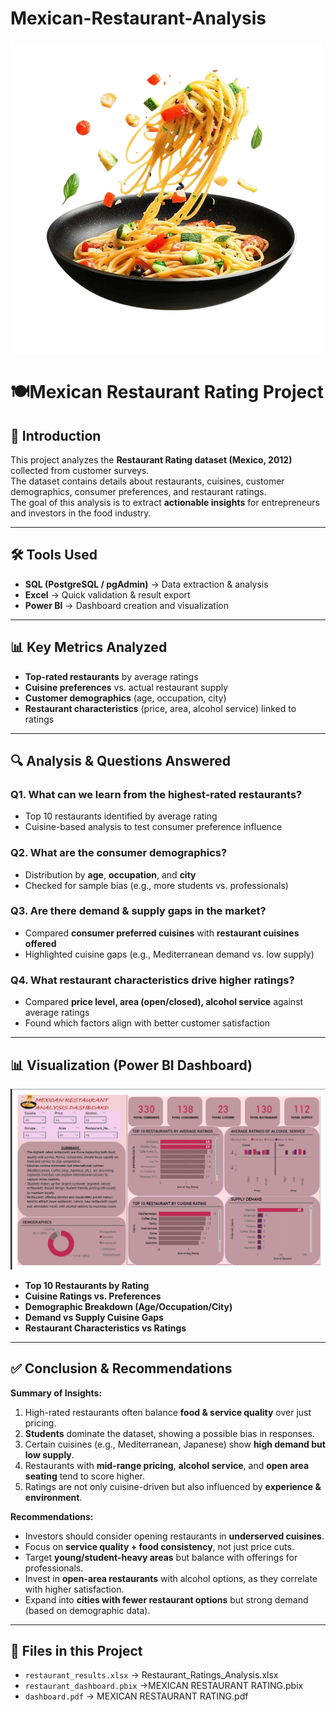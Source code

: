 # Mexican-Restaurant-Analysis

![](IMG_7557.PNG)

# 🍽️Mexican Restaurant Rating Project

## 📌 Introduction  
This project analyzes the **Restaurant Rating dataset (Mexico, 2012)** collected from customer surveys.  
The dataset contains details about restaurants, cuisines, customer demographics, consumer preferences, and restaurant ratings.  
The goal of this analysis is to extract **actionable insights** for entrepreneurs and investors in the food industry.  

---

## 🛠 Tools Used  
- **SQL (PostgreSQL / pgAdmin)** → Data extraction & analysis  
- **Excel** → Quick validation & result export  
- **Power BI** → Dashboard creation and visualization  

---

## 📊 Key Metrics Analyzed  
- **Top-rated restaurants** by average ratings  
- **Cuisine preferences** vs. actual restaurant supply  
- **Customer demographics** (age, occupation, city)  
- **Restaurant characteristics** (price, area, alcohol service) linked to ratings  

---

## 🔍 Analysis & Questions Answered  

### **Q1. What can we learn from the highest-rated restaurants?**  
- Top 10 restaurants identified by average rating  
- Cuisine-based analysis to test consumer preference influence  

### **Q2. What are the consumer demographics?**  
- Distribution by **age**, **occupation**, and **city**  
- Checked for sample bias (e.g., more students vs. professionals)  

### **Q3. Are there demand & supply gaps in the market?**  
- Compared **consumer preferred cuisines** with **restaurant cuisines offered**  
- Highlighted cuisine gaps (e.g., Mediterranean demand vs. low supply)  

### **Q4. What restaurant characteristics drive higher ratings?**  
- Compared **price level, area (open/closed), alcohol service** against average ratings  
- Found which factors align with better customer satisfaction  

---

## 📊 Visualization (Power BI Dashboard)  
![Dashboard Screenshot](mexican.png)  

- **Top 10 Restaurants by Rating**  
- **Cuisine Ratings vs. Preferences**  
- **Demographic Breakdown (Age/Occupation/City)**  
- **Demand vs Supply Cuisine Gaps**  
- **Restaurant Characteristics vs Ratings**  

---

## ✅ Conclusion & Recommendations  

**Summary of Insights:**  
1. High-rated restaurants often balance **food & service quality** over just pricing.  
2. **Students** dominate the dataset, showing a possible bias in responses.  
3. Certain cuisines (e.g., Mediterranean, Japanese) show **high demand but low supply**.  
4. Restaurants with **mid-range pricing**, **alcohol service**, and **open area seating** tend to score higher.  
5. Ratings are not only cuisine-driven but also influenced by **experience & environment**.  

**Recommendations:**  
- Investors should consider opening restaurants in **underserved cuisines**.  
- Focus on **service quality + food consistency**, not just price cuts.  
- Target **young/student-heavy areas** but balance with offerings for professionals.  
- Invest in **open-area restaurants** with alcohol options, as they correlate with higher satisfaction.  
- Expand into **cities with fewer restaurant options** but strong demand (based on demographic data).  

---

## 📂 Files in this Project   
- `restaurant_results.xlsx` → Restaurant_Ratings_Analysis.xlsx
- `restaurant_dashboard.pbix` →MEXICAN RESTAURANT RATING.pbix  
- `dashboard.pdf` → MEXICAN RESTAURANT RATING.pdf
